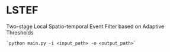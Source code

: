 # LSTEF

Two-stage Local Spatio-temporal Event Filter based on Adaptive Thresholds

```
`python main.py -i <input_path> -o <output_path>`


```


